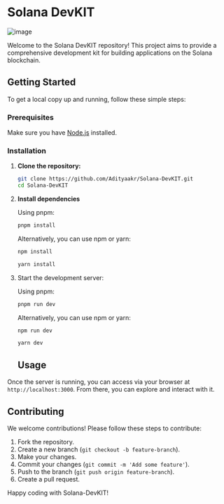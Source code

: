 # Solana DevKIT

![image](https://github.com/Adityaakr/Solana-DevKIT/assets/128833380/5f831de4-5f86-4586-883d-ec45a6c31c6f)

Welcome to the Solana DevKIT repository! This project aims to provide a comprehensive development kit for building applications on the Solana blockchain.

## Getting Started

To get a local copy up and running, follow these simple steps:

### Prerequisites

Make sure you have [Node.js](https://nodejs.org/) installed.

### Installation

1. **Clone the repository:**

   ```sh
   git clone https://github.com/Adityaakr/Solana-DevKIT.git
   cd Solana-DevKIT

2. **Install dependencies**

    Using pnpm:

    ```bash
    pnpm install
    ```

    Alternatively, you can use npm or yarn:

    ```bash
    npm install
    ```

    ```bash
    yarn install
    ```

 3. Start the development server:

    Using pnpm:

    ```bash
    pnpm run dev
    ```

    Alternatively, you can use npm or yarn:

    ```bash
    npm run dev
    ```

    ```bash
    yarn dev
    ```

    ## Usage

   Once the server is running, you can access via your browser at `http://localhost:3000`. From there, you can explore and interact with it.

   ## Contributing

We welcome contributions! Please follow these steps to contribute:

1. Fork the repository.
2. Create a new branch (`git checkout -b feature-branch`).
3. Make your changes.
4. Commit your changes (`git commit -m 'Add some feature'`).
5. Push to the branch (`git push origin feature-branch`).
6. Create a pull request.

Happy coding with Solana-DevKIT!


